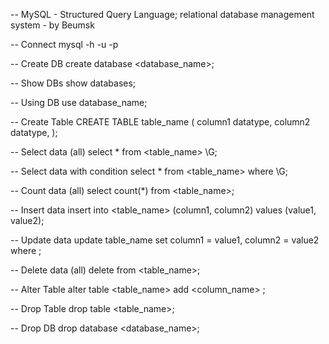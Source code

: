 -- MySQL - Structured Query Language; relational database management system - by Beumsk



-- Connect
mysql -h <hostname> -u <username> -p

-- Create DB
create database <database_name>;

-- Show DBs
show databases;

-- Using DB
use database_name;

-- Create Table
CREATE TABLE table_name (
	column1 datatype,
	column2 datatype,
);

-- Select data (all)
select * from <table_name> \G;

-- Select data with condition
select * from <table_name> where <condition> \G;

-- Count data (all)
select count(*) from <table_name>;

-- Insert data
insert into <table_name> (column1, column2) values (value1, value2);

-- Update data
update table_name set column1 = value1, column2 = value2 where <condition>;

-- Delete data (all)
delete from <table_name>;

-- Alter Table
alter table <table_name> add <column_name> <datatype>;

-- Drop Table
drop table <table_name>;

-- Drop DB
drop database <database_name>;






